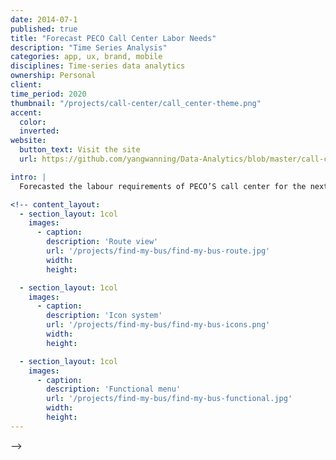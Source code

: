 ```yaml
---
date: 2014-07-1
published: true
title: "Forecast PECO Call Center Labor Needs"
description: "Time Series Analysis"
categories: app, ux, brand, mobile
disciplines: Time-series data analytics
ownership: Personal
client:
time_period: 2020
thumbnail: "/projects/call-center/call_center-theme.png"
accent:
  color:
  inverted:
website:
  button_text: Visit the site
  url: https://github.com/yangwanning/Data-Analytics/blob/master/call-center.ipynb

intro: |
  Forecasted the labour requirements of PECO’S call center for the next three months

<!-- content_layout:
  - section_layout: 1col
    images:
      - caption:
        description: 'Route view'
        url: '/projects/find-my-bus/find-my-bus-route.jpg'
        width:
        height:

  - section_layout: 1col
    images:
      - caption:
        description: 'Icon system'
        url: '/projects/find-my-bus/find-my-bus-icons.png'
        width:
        height:

  - section_layout: 1col
    images:
      - caption:
        description: 'Functional menu'
        url: '/projects/find-my-bus/find-my-bus-functional.jpg'
        width:
        height:
---
```

 -->